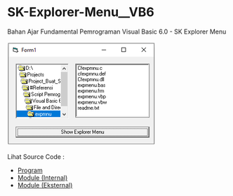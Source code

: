 # SK-Explorer-Menu__VB6
Bahan Ajar Fundamental Pemrograman Visual Basic 6.0 - SK Explorer Menu<br><br>
<img src="https://github.com/RizkyKhapidsyah/SK-Explorer-Menu__VB6/blob/main/Result/001.PNG"><br><br>
Lihat Source Code : <br>
- <a href="https://github.com/RizkyKhapidsyah/SK-Explorer-Menu__VB6/blob/main/expmenu.frm">Program</a><br>
- <a href="https://github.com/RizkyKhapidsyah/SK-Explorer-Menu__VB6/blob/main/expmenu.bas">Module (Internal)</a><br>
- <a href="https://github.com/RizkyKhapidsyah/SK-Explorer-Menu__VB6/blob/main/Cfexpmnu.c">Module (Eksternal)</a>
